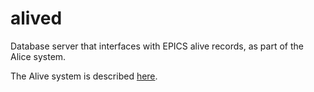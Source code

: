 # alived 
Database server that interfaces with EPICS alive records, as
part of the Alice system.

The Alive system is described [here](https://epics-alive-server.github.io/).


